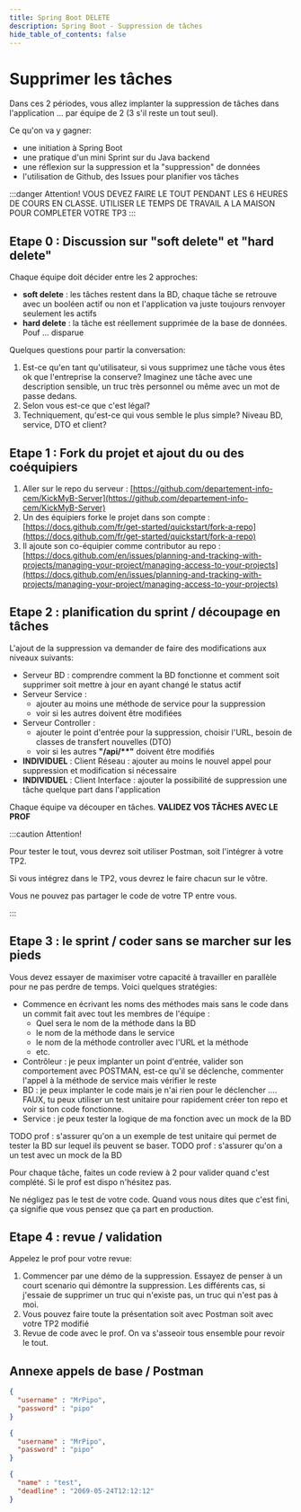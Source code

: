 ```yaml
---
title: Spring Boot DELETE
description: Spring Boot - Suppression de tâches
hide_table_of_contents: false
---
```


# Supprimer les tâches

Dans ces 2 périodes, vous allez implanter la suppression de tâches dans l'application ... par équipe de 2 (3 s'il reste un tout seul). 

Ce qu'on va y gagner:

- une initiation à Spring Boot
- une pratique d'un mini Sprint sur du Java backend
- une réflexion sur la suppression et la "suppression" de données
- l'utilisation de Github, des Issues pour planifier vos tâches

:::danger Attention!
VOUS DEVEZ FAIRE LE TOUT PENDANT LES 6 HEURES DE COURS EN CLASSE. 
UTILISER LE TEMPS DE TRAVAIL A LA MAISON POUR COMPLETER VOTRE TP3
:::


## Etape 0 : Discussion sur "soft delete" et "hard delete"

Chaque équipe doit décider entre les 2 approches:

- **soft delete** : les tâches restent dans la BD, chaque tâche se retrouve avec un booléen actif ou non et l'application va juste toujours renvoyer seulement les actifs
- **hard delete** : la tâche est réellement supprimée de la base de données. Pouf ... disparue

Quelques questions pour partir la conversation:

1. Est-ce qu'en tant qu'utilisateur, si vous supprimez une tâche vous êtes ok que l'entreprise la conserve? Imaginez une tâche avec une description sensible, un truc très personnel ou même avec un mot de passe dedans.
2. Selon vous est-ce que c'est légal?
3. Techniquement, qu'est-ce qui vous semble le plus simple? Niveau BD, service, DTO et client?

## Etape 1 : Fork du projet et ajout du ou des coéquipiers

1. Aller sur le repo du serveur : [https://github.com/departement-info-cem/KickMyB-Server](https://github.com/departement-info-cem/KickMyB-Server)
2. Un des équipiers forke le projet dans son compte  : [https://docs.github.com/fr/get-started/quickstart/fork-a-repo](https://docs.github.com/fr/get-started/quickstart/fork-a-repo)
3. Il ajoute son co-équipier comme contributor au repo : [https://docs.github.com/en/issues/planning-and-tracking-with-projects/managing-your-project/managing-access-to-your-projects](https://docs.github.com/en/issues/planning-and-tracking-with-projects/managing-your-project/managing-access-to-your-projects)


## Etape 2 : planification du sprint / découpage en tâches

L'ajout de la suppression va demander de faire des modifications aux niveaux suivants:

- Serveur BD : comprendre comment la BD fonctionne et comment soit supprimer soit mettre à jour en ayant changé le status actif
- Serveur Service :
  - ajouter au moins une méthode de service pour la suppression
  - voir si les autres doivent être modifiées
- Serveur Controller :
  - ajouter le point d'entrée pour la suppression, choisir l'URL, besoin de classes de transfert nouvelles (DTO)
  - voir si les autres <strong>"/api/**"</strong> doivent être modifiés
- **INDIVIDUEL** : Client Réseau : ajouter au moins le nouvel appel pour suppression et modification si nécessaire
- **INDIVIDUEL** : Client Interface : ajouter la possibilité de suppression une tâche quelque part dans l'application

Chaque équipe va découper en tâches. **VALIDEZ VOS TÂCHES AVEC LE PROF**

:::caution Attention!

Pour tester le tout, vous devrez soit utiliser Postman, soit l'intégrer à votre TP2. 

Si vous intégrez dans le TP2, vous devrez le faire chacun sur le vôtre.

Vous ne pouvez pas partager le code de votre TP entre vous.

:::

## Etape 3 : le sprint / coder sans se marcher sur les pieds

Vous devez essayer de maximiser votre capacité à travailler en parallèle pour ne pas perdre de temps. Voici quelques stratégies:

- Commence en écrivant les noms des méthodes mais sans le code dans un commit fait avec tout les membres de l'équipe :
  - Quel sera le nom de la méthode dans la BD
  - le nom de la méthode dans le service
  - le nom de la méthode controller avec l'URL et la méthode
  - etc.
- Contrôleur : je peux implanter un point d'entrée, valider son comportement avec POSTMAN, est-ce qu'il se déclenche, commenter l'appel à la méthode de service mais vérifier le reste
- BD : je peux implanter le code mais je n'ai rien pour le déclencher .... FAUX, tu peux utiliser un test unitaire pour rapidement créer ton repo et voir si ton code fonctionne.
- Service : je peux tester la logique de ma fonction avec un mock de la BD

TODO prof : s'assurer qu'on a un exemple de test unitaire qui permet de tester la BD sur lequel ils peuvent se baser.
TODO prof : s'assurer qu'on a un test avec un mock de la BD

Pour chaque tâche, faites un code review à 2 pour valider quand c'est complété. Si le prof est dispo n'hésitez pas.

Ne négligez pas le test de votre code. Quand vous nous dites que c'est fini, ça signifie que vous pensez que ça part en production.

## Etape 4 : revue / validation

Appelez le prof pour votre revue:

1. Commencer par une démo de la suppression. Essayez de penser à un court scenario qui démontre la suppression. Les différents cas, si j'essaie de supprimer un truc qui n'existe pas, un truc qui n'est pas à moi.
2. Vous pouvez faire toute la présentation soit avec Postman soit avec votre TP2 modifié
3. Revue de code avec le prof. On va s'asseoir tous ensemble pour revoir le tout.

## Annexe appels de base / Postman



```json title="POST /api/id/signup"
{
  "username" : "MrPipo",
  "password" : "pipo"
}
```

```json title="POST /api/id/signin"
{
  "username" : "MrPipo",
  "password" : "pipo"
}
```

```json title="POST /api/add"
{
  "name" : "test",
  "deadline" : "2069-05-24T12:12:12"
}
```

```json title="GET /api/home"

```
